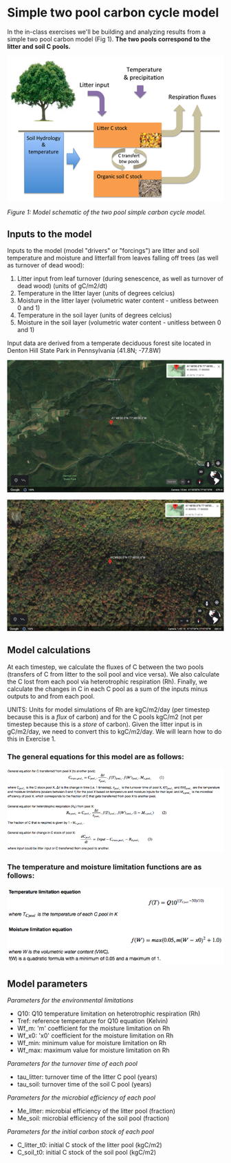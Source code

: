 # Simple two pool carbon cycle model

In the in-class exercises we'll be building and analyzing results from a simple two pool carbon model (Fig 1). **The two pools correspond to the litter and soil C pools.**

![model schematic](two_Cpool_model_schematic.png)

*Figure 1: Model schematic of the two pool simple carbon cycle model.*


## Inputs to the model
Inputs to the model (model "drivers" or "forcings") are litter and soil temperature and moisture and litterfall from leaves falling off trees (as well as turnover of dead wood):
1. Litter input from leaf turnover (during senescence, as well as turnover of dead wood) (units of gC/m2/dt)
2. Temperature in the litter layer (units of degrees celcius)
3. Moisture in the litter layer (volumetric water content - unitless between 0 and 1)
4. Temperature in the soil layer (units of degrees celcius)
5. Moisture in the soil layer (volumetric water content - unitless between 0 and 1)

Input data are derived from a temperate deciduous forest site located in Denton Hill State Park in Pennsylvania (41.8N; -77.8W)

![site extended](denton_site_extend.png)

![site zoom](denton_site_zoom.png)


## Model calculations
At each timestep, we calculate the fluxes of C between the two pools (transfers of C from litter to the soil pool and vice versa). We also calculate the C lost from each pool via heterotrophic respiration (Rh). Finally, we calculate the changes in C in each C pool as a sum of the inputs minus outputs to and from each pool.

UNITS: Units for model simulations of Rh are kgC/m2/day (per timestep because this is a *flux* of carbon) and for the C pools kgC/m2 (not per timestep because this is a *store* of carbon). Given the litter input is in gC/m2/day, we need to convert this to kgC/m2/day. We will learn how to do this in Exercise 1.

### The general equations for this model are as follows:
![general equations](general_equations.png)


### The temperature and moisture limitation functions are as follows:
![limitation functions](limitation_functions.png)


## Model parameters
*Parameters for the environmental limitations*
- Q10: Q10 temperature limitation on heterotrophic respiration (Rh)
- Tref: reference temperature for Q10 equation (Kelvin)
- Wf_m: 'm' coefficient for the moisture limitation on Rh  
- Wf_x0: 'x0' coefficient for the moisture limitation on Rh 
- Wf_min: minimum value for moisture limitation on Rh
- Wf_max: maximum value for moisture limitation on Rh

*Parameters for the turnover time of each pool*
- tau_litter: turnover time of the litter C pool (years)
- tau_soil: turnover time of the soil C pool (years)

*Parameters for the microbial efficiency of each pool*
- Me_litter: microbial efficiency of the litter pool (fraction)
- Me_soil: microbial efficiency of the soil pool (fraction)

*Parameters for the initial carbon stock of each pool*
- C_litter_t0: initial C stock of the litter pool (kgC/m2)
- C_soil_t0: initial C stock of the soil pool (kgC/m2)


